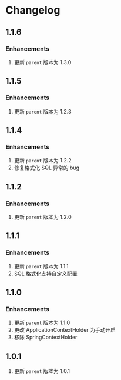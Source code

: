 # Changelog

## 1.1.6
### Enhancements
1. 更新 `parent` 版本为 1.3.0

## 1.1.5
### Enhancements
1. 更新 `parent` 版本为 1.2.3

## 1.1.4
### Enhancements
1. 更新 `parent` 版本为 1.2.2
2. 修复格式化 SQL 异常的 bug

## 1.1.2
### Enhancements
1. 更新 `parent` 版本为 1.2.0

## 1.1.1
### Enhancements
1. 更新 `parent` 版本为 1.1.1
2. SQL 格式化支持自定义配置

## 1.1.0
### Enhancements
1. 更新 `parent` 版本为 1.1.0
2. 更改 ApplicationContextHolder 为手动开启
3. 移除 SpringContextHolder

## 1.0.1
1. 更新 `parent` 版本为 1.0.1
